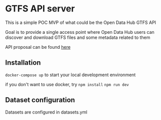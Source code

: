 # GTFS API server
This is a simple POC MVP of what could be the Open Data Hub GTFS API

Goal is to provide a single access point where Open Data Hub users can discover and download GTFS files and some metadata related to them

API proposal can be found [here](https://github.com/noi-techpark/it.bz.opendatahub.api.mobility-ninja/discussions/34)

## Installation
`docker-compose up` to start your local development environment

if you don't want to use docker, try
`npm install`
`npm run dev`

## Dataset configuration
Datasets are configured in datasets.yml